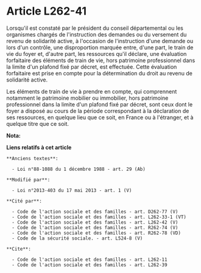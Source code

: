 # Article L262-41

Lorsqu'il est constaté par le président du conseil départemental ou les organismes chargés de l'instruction des demandes ou
du versement du revenu de solidarité active, à l'occasion de l'instruction d'une demande ou lors d'un contrôle, une
disproportion marquée entre, d'une part, le train de vie du foyer et, d'autre part, les ressources qu'il déclare, une
évaluation forfaitaire des éléments de train de vie, hors patrimoine professionnel dans la limite d'un plafond fixé par
décret, est effectuée. Cette évaluation forfaitaire est prise en compte pour la détermination du droit au revenu de
solidarité active. 

Les éléments de train de vie à prendre en compte, qui comprennent notamment le patrimoine mobilier ou immobilier, hors
patrimoine professionnel dans la limite d'un plafond fixé par décret, sont ceux dont le foyer a disposé au cours de la
période correspondant à la déclaration de ses ressources, en quelque lieu que ce soit, en France ou à l'étranger, et à
quelque titre que ce soit.

**Nota:**



**Liens relatifs à cet article**

	**Anciens textes**:

	  - Loi n°88-1088 du 1 décembre 1988 - art. 29 (Ab)

	**Modifié par**:

	  - Loi n°2013-403 du 17 mai 2013 - art. 1 (V)

	**Cité par**:

	  - Code de l'action sociale et des familles - art. D262-77 (V)
	  - Code de l'action sociale et des familles - art. L262-33-1 (VT)
	  - Code de l'action sociale et des familles - art. L262-42 (V)
	  - Code de l'action sociale et des familles - art. R262-74 (V)
	  - Code de l'action sociale et des familles - art. R262-78 (VD)
	  - Code de la sécurité sociale. - art. L524-8 (V)

	**Cite**:

	  - Code de l'action sociale et des familles - art. L262-11
	  - Code de l'action sociale et des familles - art. L262-39
